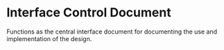 # Interface Control Document
Functions as the central interface document for documenting the use and implementation of the design.

